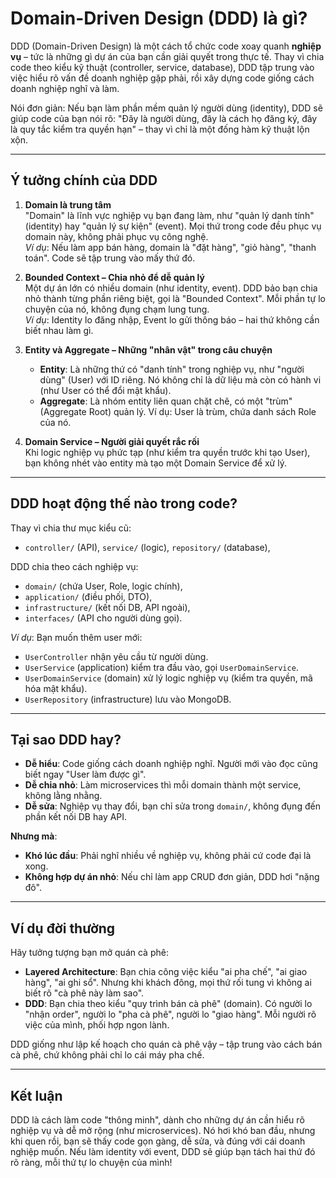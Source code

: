 # Domain-Driven Design (DDD) là gì?

DDD (Domain-Driven Design) là một cách tổ chức code xoay quanh **nghiệp vụ** – tức là những gì dự án của bạn cần giải quyết trong thực tế. Thay vì chia code theo kiểu kỹ thuật (controller, service, database), DDD tập trung vào việc hiểu rõ vấn đề doanh nghiệp gặp phải, rồi xây dựng code giống cách doanh nghiệp nghĩ và làm.

Nói đơn giản: Nếu bạn làm phần mềm quản lý người dùng (identity), DDD sẽ giúp code của bạn nói rõ: "Đây là người dùng, đây là cách họ đăng ký, đây là quy tắc kiểm tra quyền hạn" – thay vì chỉ là một đống hàm kỹ thuật lộn xộn.

---

## Ý tưởng chính của DDD

1. **Domain là trung tâm**  
   "Domain" là lĩnh vực nghiệp vụ bạn đang làm, như "quản lý danh tính" (identity) hay "quản lý sự kiện" (event). Mọi thứ trong code đều phục vụ domain này, không phải phục vụ công nghệ.  
   *Ví dụ*: Nếu làm app bán hàng, domain là "đặt hàng", "giỏ hàng", "thanh toán". Code sẽ tập trung vào mấy thứ đó.

2. **Bounded Context – Chia nhỏ để dễ quản lý**  
   Một dự án lớn có nhiều domain (như identity, event). DDD bảo bạn chia nhỏ thành từng phần riêng biệt, gọi là "Bounded Context". Mỗi phần tự lo chuyện của nó, không đụng chạm lung tung.  
   *Ví dụ*: Identity lo đăng nhập, Event lo gửi thông báo – hai thứ không cần biết nhau làm gì.

3. **Entity và Aggregate – Những "nhân vật" trong câu chuyện**
    - **Entity**: Là những thứ có "danh tính" trong nghiệp vụ, như "người dùng" (User) với ID riêng. Nó không chỉ là dữ liệu mà còn có hành vi (như User có thể đổi mật khẩu).
    - **Aggregate**: Là nhóm entity liên quan chặt chẽ, có một "trùm" (Aggregate Root) quản lý. Ví dụ: User là trùm, chứa danh sách Role của nó.

4. **Domain Service – Người giải quyết rắc rối**  
   Khi logic nghiệp vụ phức tạp (như kiểm tra quyền trước khi tạo User), bạn không nhét vào entity mà tạo một Domain Service để xử lý.

---

## DDD hoạt động thế nào trong code?

Thay vì chia thư mục kiểu cũ:
- `controller/` (API), `service/` (logic), `repository/` (database),

DDD chia theo cách nghiệp vụ:
- `domain/` (chứa User, Role, logic chính),
- `application/` (điều phối, DTO),
- `infrastructure/` (kết nối DB, API ngoài),
- `interfaces/` (API cho người dùng gọi).

*Ví dụ*: Bạn muốn thêm user mới:
- `UserController` nhận yêu cầu từ người dùng.
- `UserService` (application) kiểm tra đầu vào, gọi `UserDomainService`.
- `UserDomainService` (domain) xử lý logic nghiệp vụ (kiểm tra quyền, mã hóa mật khẩu).
- `UserRepository` (infrastructure) lưu vào MongoDB.

---

## Tại sao DDD hay?

- **Dễ hiểu**: Code giống cách doanh nghiệp nghĩ. Người mới vào đọc cũng biết ngay "User làm được gì".
- **Dễ chia nhỏ**: Làm microservices thì mỗi domain thành một service, không lằng nhằng.
- **Dễ sửa**: Nghiệp vụ thay đổi, bạn chỉ sửa trong `domain/`, không đụng đến phần kết nối DB hay API.

**Nhưng mà**:
- **Khó lúc đầu**: Phải nghĩ nhiều về nghiệp vụ, không phải cứ code đại là xong.
- **Không hợp dự án nhỏ**: Nếu chỉ làm app CRUD đơn giản, DDD hơi "nặng đô".

---

## Ví dụ đời thường

Hãy tưởng tượng bạn mở quán cà phê:
- **Layered Architecture**: Bạn chia công việc kiểu "ai pha chế", "ai giao hàng", "ai ghi sổ". Nhưng khi khách đông, mọi thứ rối tung vì không ai biết rõ "cà phê này làm sao".
- **DDD**: Bạn chia theo kiểu "quy trình bán cà phê" (domain). Có người lo "nhận order", người lo "pha cà phê", người lo "giao hàng". Mỗi người rõ việc của mình, phối hợp ngon lành.

DDD giống như lập kế hoạch cho quán cà phê vậy – tập trung vào cách bán cà phê, chứ không phải chỉ lo cái máy pha chế.

---

## Kết luận

DDD là cách làm code "thông minh", dành cho những dự án cần hiểu rõ nghiệp vụ và dễ mở rộng (như microservices). Nó hơi khó ban đầu, nhưng khi quen rồi, bạn sẽ thấy code gọn gàng, dễ sửa, và đúng với cái doanh nghiệp muốn. Nếu làm identity với event, DDD sẽ giúp bạn tách hai thứ đó rõ ràng, mỗi thứ tự lo chuyện của mình!